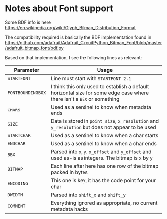 # Notes about Font support

Some BDF info is here <https://en.wikipedia.org/wiki/Glyph_Bitmap_Distribution_Format>

The compatibility required is basically the BDF implementation found in
<https://github.com/adafruit/Adafruit_CircuitPython_Bitmap_Font/blob/master/adafruit_bitmap_font/bdf.py>

Based on that implementation, I see the following lines as relevant:


| Parameter | Usage |
| --- | --- |
| `STARTFONT` | Line must start with `STARTFONT 2.1` |
| `FONTBOUNDINGBOX` | I think this only used to establish a default horizontal size for some edge case where there isn't a `BBX` or something |
| `CHARS` | Used as a sentinel to know when metadata ends |
| `SIZE` | Data is stored in `point_size`, `x_resolution` and `y_resolution` but does not appear to be used |
| `STARTCHAR` | Used as a sentinel to know when a char starts |
| `ENDCHAR` | Used as a sentinel to know when a char ends |
| `BBX` | Parsed into `x`, `y`. `x_offset` and `y_offset` and used as-is as integers. The bitmap is `x` by `y`|
| `BITMAP` | Each line after here has one row of the bitmap packed in bytes |
| `ENCODING` | This one is key, it has the code point for your char |
| `DWIDTH` | Parsed into `shift_x` and `shift_y` |
| `COMMENT` | Everything ignored as appropriate, no current metadata hacks |

